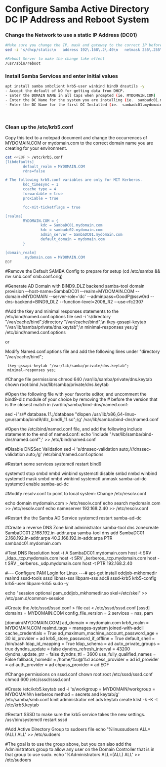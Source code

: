 # Configure Samba Active Directory DC IP Address and Reboot System
### Change the Network to use a static IP Address (DC01)
``` bash
#Make sure you change the IP, mask and gateway to the correct IP before executing this command
sed -i 's/dhcp/static\n   address 192\.168\.2\.40\n   netmask 255\.255\.255\.0\n   gateway 192\.168\.2\.1\n   dns-nameservers 192\.168\.2\.40\n   dns-domain mydomain\.com\n   dns-search mydomain\.com/g' /etc/network/interfaces

#Reboot Server to make the change take effect
/usr/sbin/reboot
```

### Install Samba Services and enter initial values
``` bash
apt install samba smbclient krb5-user winbind bind9 dnsutils -y   
- Accept the default of NO for getting data from DHCP. 
- Enter the DOMAIN NAME in all Caps when prompted (ie. MYDOMAIN.COM)
- Enter the DC Name for the system you are installing (ie.  sambadc01.mydomain.com)
- Enter the DC Name for the first DC Installed (ie.  sambadc01.mydomain.com) as the administrative server
```
<br>

### Clean up the /etc/krb5.conf
Copy this text to a notepad document and change the occurrences of MYDOMAIN.COM or mydomain.com to the correct domain name you are creating for your environment. <br>
``` bash
cat <<EOF > /etc/krb5.conf
[libdefaults]
        default_realm = MYDOMAIN.COM
        rdns=false

# The following krb5.conf variables are only for MIT Kerberos.
        kdc_timesync = 1
        ccache_type = 4
        forwardable = true
        proxiable = true

        fcc-mit-ticketflags = true

[realms]
        MYDOMAIN.COM = {
                kdc = SambaDC01.mydomain.com
                kdc = sambadc02.mydomain.com
                admin_server = SambaDC01.mydomain.com
                default_domain = mydomain.com
        }

[domain_realm]
        .mydomain.com = MYDOMAIN.COM
EOF
```

#Remove the Default SAMBA Config to prepare for setup
(cd /etc/samba && mv smb.conf smb.conf.orig)

#Generate AD Domain with BIND9_DLZ backend
samba-tool domain provision --host-name=SambaDC01 --realm=MYDOMAIN.COM --domain=MYDOMAIN --server-role='dc' --adminpass=GoodP@ssw0rd --dns-backend=BIND9_DLZ --function-level=2008_R2 --use-rfc2307

#Add the tkey and minimal responses statements to the /etc/bind/named.conf.options file 
sed -i 's/directory \"\/var\/cache\/bind\";/directory \"\/var\/cache\/bind\";\n        tkey-gssapi-keytab \"\/var\/lib\/samba\/private\/dns\.keytab\";\n        minimal\-responses yes;/g' /etc/bind/named.conf.options

or 

Modify Named.conf.options file and add the following lines under "directory "/var/cache/bind";

     tkey-gssapi-keytab "/var/lib/samba/private/dns.keytab";
     minimal-responses yes;


#Change file permissions
chmod 640 /var/lib/samba/private/dns.keytab
chown root:bind /var/lib/samba/private/dns.keytab

#Open the following file with your favorite editor, and uncomment the bind9-dlz module of your choice by removing the # before the version that is the closest match in /var/lib/samba/bind-dns/named.conf:

sed -i 's/# database.*11.*;/database \"dlopen \/usr\/lib\/x86_64-linux-gnu\/samba\/bind9\/dlz_bind9_11.so\";/g' /var/lib/samba/bind-dns/named.conf


#Open the /etc/bind/named.conf file, and add the following include statement to the end of named.conf:
echo 'include "/var/lib/samba/bind-dns/named.conf";' >> /etc/bind/named.conf

#Disable DNSSec Validation
sed -i 's/dnssec\-validation auto;/\/\/dnssec\-validation auto;/g' /etc/bind/named.conf.options

#Restart some services
systemctl restart bind9

systemctl stop smbd nmbd winbind
systemctl disable smbd nmbd winbind
systemctl mask smbd nmbd winbind
systemctl unmask samba-ad-dc
systemctl enable samba-ad-dc

#Modify resolv.conf to point to local system:
Change /etc/resolv.conf

echo domain mydomain.com > /etc/resolv.conf
echo search mydomain.com >> /etc/resolv.conf
echo nameserver 192.168.2.40 >> /etc/resolv.conf

#Restart the the Samba AD Service
systemctl restart samba-ad-dc

#Create a reverse DNS Zone
kinit administrator
samba-tool dns zonecreate SambaDC01 2.168.192.in-addr.arpa
samba-tool dns add SambaDC01 2.168.192.in-addr.arpa 40.2.168.192.in-addr.arpa PTR sambadc01.mydomain.com


#Test DNS Resolution
host -t A SambaDC01.mydomain.com
host -t SRV _ldap._tcp.mydomain.com
host -t SRV _kerberos._tcp.mydomain.com
host -t SRV _kerberos._udp.mydomain.com
host -t PTR 192.168.2.40





#--- Configure PAM Login for Linux ---#
apt-get install oddjob-mkhomedir realmd sssd-tools sssd libnss-sss libpam-sss adcli sssd-krb5 krb5-config krb5-user libpam-krb5 sudo -y

echo "session optional      pam_oddjob_mkhomedir.so skel=/etc/skel" >> /etc/pam.d/common-session

#Create the /etc/sssd/sssd.conf > file
cat <<EOF > /etc/sssd/sssd.conf 
[sssd]
domains = MYDOMAIN.COM
config_file_version = 2
services = nss, pam

[domain/MYDOMAIN.COM]
ad_domain = mydomain.com
krb5_realm = MYDOMAIN.COM
realmd_tags = manages-system joined-with-adcli
cache_credentials = True
ad_maximum_machine_account_password_age = 30
id_provider = ad
krb5_store_password_if_offline = True
default_shell = /bin/bash
ldap_id_mapping = True
ldap_schema = ad
auto_private_groups = true
dyndns_update = false
dyndns_refresh_interval = 43200
dyndns_update_ptr = false
dyndns_ttl = 3600
use_fully_qualified_names = False
fallback_homedir = /home/%u@%d
access_provider = ad
id_provider = ad
auth_provider = ad
chpass_provider = ad
EOF

#Change permissions on sssd.conf
chown root:root /etc/sssd/sssd.conf
chmod 600 /etc/sssd/sssd.conf

#Create /etc/krb5.keytab
sed -i 's/workgroup \= MYDOMAIN/workgroup \= MYDOMAIN\n        kerberos method = secrets and keytab/g' /etc/samba/smb.conf
kinit administrator
net ads keytab create
klist -k -K -t /etc/krb5.keytab


#Restart SSSD to make sure the krb5 service takes the new settings.
/usr/bin/systemctl restart sssd

#Add Active Directory Group to sudoers file
echo '%linuxsudoers           ALL=(ALL)       ALL' >> /etc/sudoers

#The goal is to use the group above, but you can also add the Administrators group to allow any user on the Domain Controller that is in that group to use sudo.
echo '%Administrators	         ALL=(ALL)	      ALL' >> /etc/sudoers
